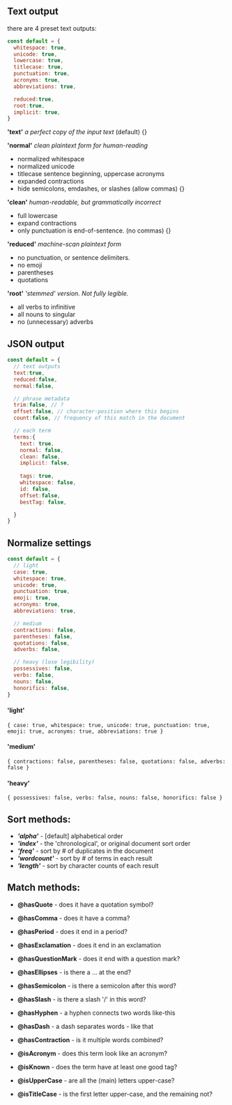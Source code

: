 ## Text output
there are 4 preset text outputs:

```js
const default = {
  whitespace: true,
  unicode: true,
  lowercase: true,
  titlecase: true,
  punctuation: true,
  acronyms: true,
  abbreviations: true,

  reduced:true,
  root:true,
  implicit: true,
}
```

**'text'**
    *a perfect copy of the input text* (default)
   {}

**'normal'** 
    *clean plaintext form for human-reading*
  - normalized whitespace
  - normalized unicode
  - titlecase sentence beginning, uppercase acronyms
  - expanded contractions
  - hide semicolons, emdashes, or slashes (allow commas)
   {}

**'clean'** 
  *human-readable, but grammatically incorrect*
  - full lowercase
  - expand contractions
  - only punctuation is end-of-sentence. (no commas)
   {}

**'reduced'** 
  *machine-scan plaintext form*
  - no punctuation, or sentence delimiters.
  - no emoji
  - parentheses
  - quotations

**'root'** 
  *'stemmed' version. Not fully legible.*
  - all verbs to infinitive
  - all nouns to singular
  - no (unnecessary) adverbs


## JSON output
```js
const default = {
  // text outputs
  text:true,
  reduced:false,
  normal:false,

  // phrase metadata
  trim:false, // ?
  offset:false, // character-position where this begins
  count:false, // frequency of this match in the document

  // each term
  terms:{
    text: true,
    normal: false,
    clean: false,
    implicit: false,
    
    tags: true,
    whitespace: false,
    id: false,
    offset:false,
    bestTag: false,

  }
}
```

## Normalize settings
```js
const default = {
  // light
  case: true,
  whitespace: true,
  unicode: true,
  punctuation: true,
  emoji: true,
  acronyms: true,
  abbreviations: true,

  // medium
  contractions: false,
  parentheses: false,
  quotations: false,
  adverbs: false,

  // heavy (lose legibility)
  possessives: false,
  verbs: false,
  nouns: false,
  honorifics: false,
}
```
#### 'light'
`{ case: true, whitespace: true, unicode: true, punctuation: true, emoji: true, acronyms: true, abbreviations: true }`

#### 'medium'
`{ contractions: false, parentheses: false, quotations: false, adverbs: false }`

#### 'heavy'
`{ possessives: false, verbs: false, nouns: false, honorifics: false }`


## Sort methods:

- **_'alpha'_** - [default] alphabetical order
- **_'index'_** - the 'chronological', or original document sort order
- **_'freq'_** - sort by # of duplicates in the document
- **_'wordcount'_** - sort by # of terms in each result
- **_'length'_** - sort by character counts of each result

## Match methods:

- **@hasQuote** - does it have a quotation symbol?
- **@hasComma** - does it have a comma?
- **@hasPeriod** - does it end in a period?
- **@hasExclamation** - does it end in an exclamation
- **@hasQuestionMark** - does it end with a question mark?
- **@hasEllipses** - is there a ... at the end?
- **@hasSemicolon** - is there a semicolon after this word?
- **@hasSlash** - is there a slash '/' in this word?
- **@hasHyphen** - a hyphen connects two words like-this
- **@hasDash** - a dash separates words - like that

- **@hasContraction** - is it multiple words combined?
- **@isAcronym** - does this term look like an acronym?
- **@isKnown** - does the term have at least one good tag?
- **@isUpperCase** - are all the (main) letters upper-case?
- **@isTitleCase** - is the first letter upper-case, and the remaining not?


